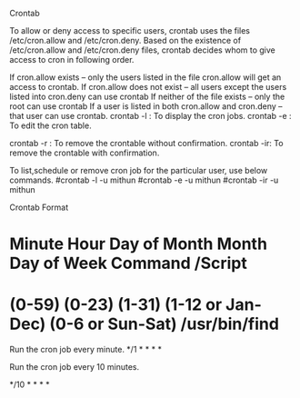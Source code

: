 Crontab
 
To allow or deny access to specific users, crontab uses the files /etc/cron.allow and /etc/cron.deny. Based on the existence of /etc/cron.allow and /etc/cron.deny files, crontab decides whom to give access to cron in following order.

If cron.allow exists – only the users listed in the file cron.allow will get an access to crontab.
If cron.allow does not exist – all users except the users listed into cron.deny can use crontab
If neither of the file exists – only the root can use crontab
If a user is listed in both cron.allow and cron.deny – that user can use crontab.
crontab -l : To display the cron jobs.
crontab -e : To edit the cron table.

crontab -r : To remove the crontable without confirmation.
crontab -ir: To remove the crontable with confirmation.

To list,schedule or remove cron job for the particular user, use below commands.
#crontab -l -u mithun
#crontab -e -u mithun
#crontab -ir -u mithun

Crontab Format

# Minute   Hour    Day of Month          Month               Day of Week        Command /Script
# (0-59)    (0-23)        (1-31)            (1-12 or Jan-Dec)   (0-6 or Sun-Sat)    /usr/bin/find


Run the cron job every minute.
*/1 * * * *

Run the cron job every 10 minutes.

*/10 * * * *

